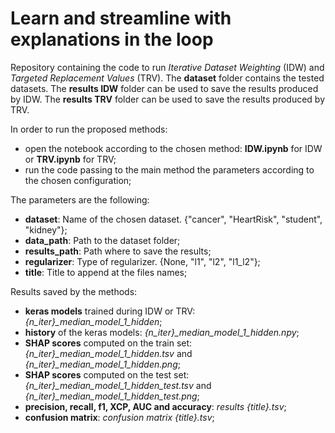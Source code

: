 # Learn and streamline with explanations in the loop
Repository containing the code to run *Iterative Dataset Weighting* (IDW) and *Targeted Replacement Values* (TRV).
The **dataset** folder contains the tested datasets.
The **results IDW** folder can be used to save the results produced by IDW.
The **results TRV** folder can be used to save the results produced by TRV.

In order to run the proposed methods:
- open the notebook according to the chosen method: **IDW.ipynb** for IDW or **TRV.ipynb** for TRV;
- run the code passing to the main method the parameters according to the chosen configuration;

The parameters are the following:
- **dataset**: Name of the chosen dataset. {"cancer", "HeartRisk", "student", "kidney"};
- **data_path**: Path to the dataset folder;
- **results_path**: Path where to save the results;
- **regularizer**: Type of regularizer. {None, "l1", "l2", "l1_l2"};
- **title**: Title to append at the files names;

Results saved by the methods:
- **keras models** trained during IDW or TRV: *{n_iter}_median_model_1_hidden*;
- **history** of the keras models: *{n_iter}_median_model_1_hidden.npy*;
- **SHAP scores** computed on the train set: *{n_iter}_median_model_1_hidden.tsv* and *{n_iter}_median_model_1_hidden.png*;
- **SHAP scores** computed on the test set: *{n_iter}_median_model_1_hidden_test.tsv* and *{n_iter}_median_model_1_hidden_test.png*;
- **precision, recall, f1, XCP, AUC and accuracy**: *results {title}.tsv*;
- **confusion matrix**: *confusion matrix {title}.tsv*;